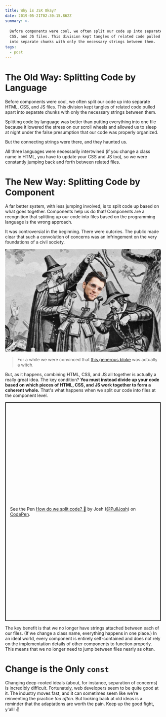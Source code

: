 ```yaml
---
title: Why is JSX Okay?
date: 2019-05-21T02:30:15.862Z
summary: >-

  Before components were cool, we often split our code up into separate HTML,
  CSS, and JS files. This division kept tangles of related code pulled apart
  into separate chunks with only the necessary strings between them.
tags:
  - post
---
```

# The Old Way: Splitting Code by Language

Before components were cool, we often split our code up into separate HTML, CSS, and JS files. This division kept tangles of related code pulled apart into separate chunks with only the necessary strings between them.

Splitting code by language was better than putting everything into one file because it lowered the stress on our scroll wheels and allowed us to sleep at night under the false presumption that our code was properly organized.

But the connecting strings were there, and they haunted us.

All three languages were necessarily intertwined (if you change a class name in HTML, you have to update your CSS and JS too), so we were constantly jumping back and forth between related files.

# The New Way: Splitting Code by Component

A far better system, with less jumping involved, is to split code up based on what goes together. Components help us do that! Components are a recognition that splitting up our code into files based on the programming language is the wrong approach.

It was controversial in the beginning. There were outcries. The public made clear that such a convolution of concerns was an infringement on the very foundations of a civil society.

![Dan the Witch](/static/img/dan-abramov-witch.png
)
> For a while we were convinced that [this generous bloke](https://twitter.com/dan_abramov) was actually a witch.

But, as it happens, combining HTML, CSS, and JS all together is actually a really great idea. The key condition? **You must instead divide up your code based on which pieces of HTML, CSS, and JS work together to form a coherent whole.** That's what happens when we split our code into files at the component level.

<p class="codepen" data-height="707" data-theme-id="0" data-default-tab="result" data-user="PullJosh" data-slug-hash="wbqyNP" style="height: 707px; box-sizing: border-box; display: flex; align-items: center; justify-content: center; border: 2px solid; margin: 1em 0; padding: 1em;" data-pen-title="How do we split code? 👀">
  <span>See the Pen <a href="https://codepen.io/PullJosh/pen/wbqyNP/">
  How do we split code? 👀</a> by Josh (<a href="https://codepen.io/PullJosh">@PullJosh</a>)
  on <a href="https://codepen.io">CodePen</a>.</span>
</p>
<script async src="https://static.codepen.io/assets/embed/ei.js"></script>

The key benefit is that we no longer have strings attached between each of our files. (If we change a class name, everything happens in one place.) In an ideal world, every component is entirely self-contained and does not rely on the implementation details of other components to function properly. This means that we no longer need to jump between files nearly as often.

# Change is the Only `const`

Changing deep-rooted ideals (about, for instance, separation of concerns) is incredibly difficult. Fortunately, web developers seem to be quite good at it. The industry moves fast, and it can sometimes seem like we're reinventing the practice *too often*. But looking back at old ideas is a reminder that the adaptations are worth the pain. Keep up the good fight, y'all! ✌
